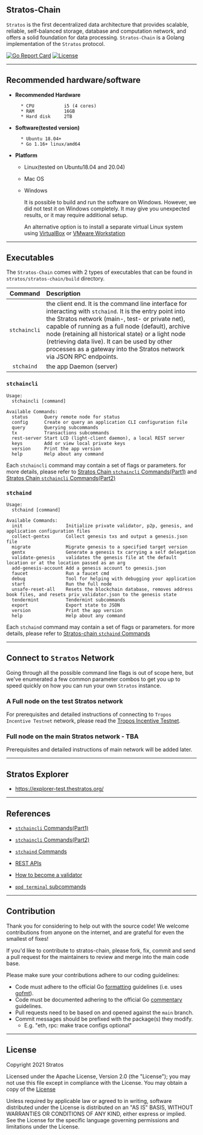## Stratos-Chain

`Stratos` is the first decentralized data architecture that provides scalable, reliable, self-balanced storage, database and computation network, and offers a solid foundation for data processing.
`Stratos-Chain` is a Golang implementation of the `Stratos` protocol.

[![Go Report Card](https://goreportcard.com/badge/github.com/stratosnet/stratos-chain)](https://goreportcard.com/badge/github.com/stratosnet/stratos-chain)
[![License](https://img.shields.io/badge/License-Apache%202.0-blue.svg)](https://opensource.org/licenses/Apache-2.0)

--- ---

## Recommended hardware/software

- <b>Recommended Hardware</b>

        * CPU           i5 (4 cores)
        * RAM           16GB
        * Hard disk     2TB


- <b>Software(tested version)</b>

        * Ubuntu 18.04+
        * Go 1.16+ linux/amd64


- <b>Platform</b>

  * Linux(tested on Ubuntu18.04 and 20.04)
  * Mac OS
  * Windows 

    It is possible to build and run the software on Windows. However, we did not test it on Windows completely.
    It may give you unexpected results, or it may require additional setup.

    An alternative option is to install a separate virtual Linux system using [VirtualBox](https://www.virtualbox.org/wiki/Downloads) or [VMware Workstation](https://www.vmware.com/ca/products/workstation-player/workstation-player-evaluation.html)

--- ---

## Executables

The `Stratos-Chain` comes with 2 types of executables that can be found in `stratos/stratos-chain/build` directory.

|    Command          | Description        |
| :-----------:     | :---------------------------------------------------------------------------------------------------------------------------------------------------------------------------------------------------------------------------------------------------------------------------------------------------------------------------------------------------------------------------------------------------------------------------------------------------------------------------------------------------------------------------------------------------- |
|  `stchaincli`   | the client end. It is the command line interface for interacting with `stchaind`. It is the entry point into the Stratos network (main-, test- or private net), capable of running as a full node (default), archive node (retaining all historical state) or a light node (retrieving data live). It can be used by other processes as a gateway into the Stratos network via JSON RPC endpoints. |
|   `stchaind`   | the app Daemon (server)|


### `stchaincli`

```
Usage:
  stchaincli [command]

Available Commands:
  status      Query remote node for status
  config      Create or query an application CLI configuration file
  query       Querying subcommands
  tx          Transactions subcommands
  rest-server Start LCD (light-client daemon), a local REST server
  keys        Add or view local private keys
  version     Print the app version
  help        Help about any command
```

Each `stchaincli` command may contain a set of flags or parameters. for more details, please refer to [Stratos Chain `stchaincli` Commands(Part1)](https://github.com/stratosnet/stratos-chain/wiki/Stratos-Chain-%60stchaincli%60-Commands(Part1)) and [Stratos Chain `stchaincli` Commands(Part2)](https://github.com/stratosnet/stratos-chain/wiki/Stratos-Chain-%60stchaincli%60-Commands(Part2))

### `stchaind`

```
Usage:
  stchaind [command]

Available Commands:
  init                Initialize private validator, p2p, genesis, and application configuration files
  collect-gentxs      Collect genesis txs and output a genesis.json file
  migrate             Migrate genesis to a specified target version
  gentx               Generate a genesis tx carrying a self delegation
  validate-genesis    validates the genesis file at the default location or at the location passed as an arg
  add-genesis-account Add a genesis account to genesis.json
  faucet              Run a faucet cmd
  debug               Tool for helping with debugging your application
  start               Run the full node
  unsafe-reset-all    Resets the blockchain database, removes address book files, and resets priv_validator.json to the genesis state
  tendermint          Tendermint subcommands
  export              Export state to JSON
  version             Print the app version
  help                Help about any command
```

Each `stchaind` command may contain a set of flags or parameters. for more details, please refer to [Stratos-chain `stchaind` Commands](https://github.com/stratosnet/stratos-chain/wiki/Stratos-Chain-%60stchaind%60-Commands)

--- ---

## Connect to `Stratos` Network

Going through all the possible command line flags is out of scope here,
but we've enumerated a few common parameter combos to get you up to speed quickly on how you can run your own `Stratos` instance.

### A Full node on the test Stratos network
For prerequisites and detailed instructions of connecting to `Tropos Incentive Testnet` network, please read the [Tropos Incentive Testnet](https://github.com/stratosnet/sds/wiki/Tropos-Incentive-Testnet).

### Full node on the main Stratos network - TBA
Prerequisites and detailed instructions of main network will be added later.

--- ---

## Stratos Explorer

* https://explorer-test.thestratos.org/

---

## References

* [`stchaincli` Commands(Part1)](https://github.com/stratosnet/stratos-chain/wiki/Stratos-Chain-%60stchaincli%60-Commands(Part1))

* [`stchaincli` Commands(Part2)](https://github.com/stratosnet/stratos-chain/wiki/Stratos-Chain-%60stchaincli%60-Commands(Part2))

* [`stchaind` Commands](https://github.com/stratosnet/stratos-chain/wiki/Stratos-Chain-%60stchaind%60-Commands)

* [REST APIs](https://github.com/stratosnet/stratos-chain/wiki/Stratos-Chain-REST-APIs)

* [How to become a validator](https://github.com/stratosnet/stratos-chain/wiki/How-to-Become-a-Validator)

* [`ppd terminal` subcommands](https://github.com/stratosnet/sds/wiki/%60ppd-terminal%60--subcommands)

--- ---

## Contribution

Thank you for considering to help out with the source code! We welcome contributions
from anyone on the internet, and are grateful for even the smallest of fixes!

If you'd like to contribute to stratos-chain, please fork, fix, commit and send a pull request
for the maintainers to review and merge into the main code base.

Please make sure your contributions adhere to our coding guidelines:

* Code must adhere to the official Go [formatting](https://golang.org/doc/effective_go.html#formatting)
  guidelines (i.e. uses [gofmt](https://golang.org/cmd/gofmt/)).
* Code must be documented adhering to the official Go [commentary](https://golang.org/doc/effective_go.html#commentary)
  guidelines.
* Pull requests need to be based on and opened against the `main` branch.
* Commit messages should be prefixed with the package(s) they modify.
    * E.g. "eth, rpc: make trace configs optional"

--- ---

## License

Copyright 2021 Stratos

Licensed under the Apache License, Version 2.0 (the "License");
you may not use this file except in compliance with the License.
You may obtain a copy of the [License](http://www.apache.org/licenses/LICENSE-2.0)

Unless required by applicable law or agreed to in writing, software
distributed under the License is distributed on an "AS IS" BASIS,
WITHOUT WARRANTIES OR CONDITIONS OF ANY KIND, either express or implied.
See the License for the specific language governing permissions and
limitations under the License.
